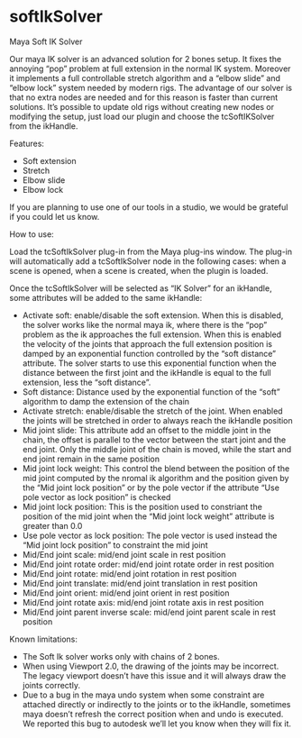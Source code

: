 # softIkSolver
Maya Soft IK Solver

Our maya IK solver is an advanced solution for 2 bones setup. It fixes the annoying “pop” problem at full extension in the normal IK system. Moreover it implements a full controllable stretch algorithm and a “elbow slide” and “elbow lock” system needed by modern rigs. The advantage of our solver is that no extra nodes are needed and for this reason is faster than current solutions. It’s possible to update old rigs without creating new nodes or modifying the setup, just load our plugin and choose the tcSoftIKSolver from the ikHandle.

Features:

* Soft extension
* Stretch
* Elbow slide
* Elbow lock

If you are planning to use one of our tools in a studio, we would be grateful if you could let us know.


How to use:

Load the tcSoftIkSolver plug-in from the Maya plug-ins window. The plug-in will automatically add a tcSoftIkSolver node in the following cases: when a scene is opened, when a scene is created, when the plugin is loaded.

Once the tcSoftIkSolver will be selected as “IK Solver” for an ikHandle, some attributes will be added to the same ikHandle:

* Activate soft: enable/disable the soft extension. When this is disabled, the solver works like the normal maya ik, where there is the “pop” problem as the ik approaches the full extension. When this is enabled the velocity of the joints that approach the full extension position is damped by an exponential function controlled by the “soft distance” attribute. The solver starts to use this exponential function when the distance between the first joint and the ikHandle is equal to the full extension, less the “soft distance”.
* Soft distance: Distance used by the exponential function of the “soft” algorithm to damp the extension of the chain
* Activate stretch: enable/disable the stretch of the joint. When enabled the joints will be stretched in order to always reach the ikHandle position
* Mid joint slide: This attribute add an offset to the middle joint in the chain, the offset is parallel to the vector between the start joint and the end joint. Only the middle joint of the chain is moved, while the start and end joint remain in the same position
* Mid joint lock weight: This control the blend between the position of the mid joint computed by the nromal ik algorithm and the position given by the “Mid joint lock position” or by the pole vector if the attribute “Use pole vector as lock position” is checked
* Mid joint lock position: This is the position used to constriant the position of the mid joint when the “Mid joint lock weight” attribute is greater than 0.0
* Use pole vector as lock position: The pole vector is used instead the “Mid joint lock position” to constraint the mid joint
* Mid/End joint scale: mid/end joint scale in rest position
* Mid/End joint rotate order: mid/end joint rotate order in rest position
* Mid/End joint rotate: mid/end joint rotation in rest position
* Mid/End joint translate: mid/end joint translation in rest position
* Mid/End joint orient: mid/end joint orient in rest position
* Mid/End joint rotate axis: mid/end joint rotate axis in rest position
* Mid/End joint parent inverse scale: mid/end joint parent scale in rest position


Known limitations:

* The Soft Ik solver works only with chains of 2 bones.
* When using Viewport 2.0, the drawing of the joints may be incorrect. The legacy viewport doesn’t have this issue and it will always draw the joints correctly.
* Due to a bug in the maya undo system when some constraint are attached directly or indirectly to the joints or to the ikHandle, sometimes maya doesn’t refresh the correct position when and undo is executed. We reported this bug to autodesk we’ll let you know when they will fix it.
